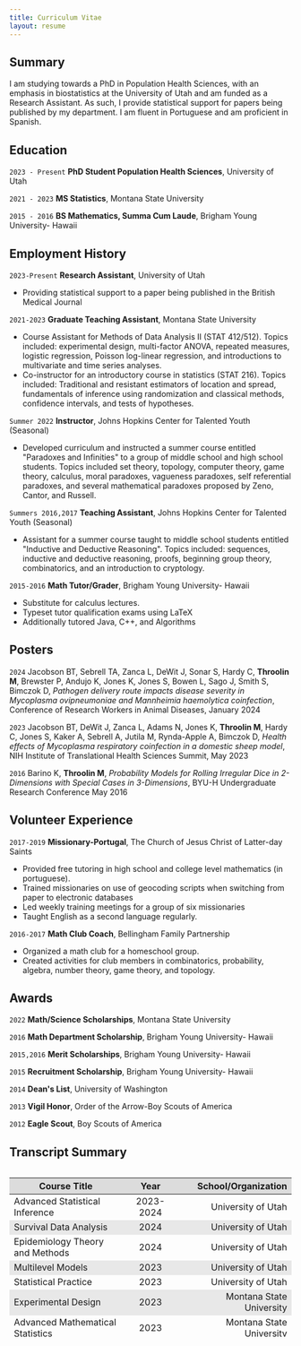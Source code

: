 ```yaml
---
title: Curriculum Vitae
layout: resume
---
```


## Summary

I am studying towards a PhD in Population Health Sciences, with an emphasis in biostatistics at the University of Utah and am funded as a Research Assistant. As such, I provide statistical support for papers being published by my department. I am fluent in Portuguese and am proficient in Spanish.

## Education

`2023 - Present`
**PhD Student Population Health Sciences**, 
University of Utah


`2021 - 2023`
**MS Statistics**, 
Montana State University

`2015 - 2016`
**BS Mathematics, Summa Cum Laude**, 
Brigham Young University- Hawaii

## Employment History

`2023-Present`
**Research Assistant**, University of Utah

- Providing statistical support to a paper being published in the British Medical Journal

`2021-2023`
**Graduate Teaching Assistant**, Montana State University 

- Course Assistant for Methods of Data Analysis II (STAT 412/512). Topics included: experimental design, multi-factor ANOVA, repeated measures, logistic regression, Poisson log-linear regression, and introductions to multivariate and time series analyses.
- Co-instructor for an introductory course in statistics (STAT 216). Topics included: Traditional and resistant estimators of location and spread, fundamentals of inference using randomization and classical methods, confidence intervals, and tests of hypotheses.

`Summer 2022`
**Instructor**, Johns Hopkins Center for Talented Youth (Seasonal) 

- Developed curriculum and instructed a summer course entitled "Paradoxes and Infinities" to a group of middle school and high school students. Topics included set theory, topology, computer theory, game theory, calculus, moral paradoxes, vagueness paradoxes, self referential paradoxes, and several mathematical paradoxes proposed by Zeno, Cantor, and Russell.

`Summers 2016,2017`
**Teaching Assistant**, Johns Hopkins Center for Talented Youth (Seasonal) 

- Assistant for a summer course taught to middle school students entitled "Inductive and Deductive Reasoning". Topics included: sequences, inductive and deductive reasoning, proofs, beginning group theory, combinatorics, and an introduction to cryptology.

`2015-2016`
**Math Tutor/Grader**, Brigham Young University- Hawaii 

- Substitute for calculus lectures.
- Typeset tutor qualification exams using LaTeX
- Additionally tutored Java, C++, and Algorithms

## Posters

`2024`
Jacobson BT, Sebrell TA, Zanca L, DeWit J, Sonar S, Hardy C, **Throolin M**, Brewster P, Andujo K, Jones K, Jones S, Bowen L, Sago J, Smith S, Bimczok D,
*Pathogen delivery route impacts disease severity in Mycoplasma ovipneumoniae and 
Mannheimia haemolytica coinfection*,
Conference of Research Workers in Animal Diseases, January 2024

`2023`
Jacobson BT, DeWit J, Zanca L, Adams N, Jones K, **Throolin M**, Hardy C, Jones S, Kaker A, Sebrell A, Jutila M,  Rynda-Apple A, Bimczok D,
*Health effects of Mycoplasma respiratory coinfection in a domestic sheep model*,
NIH Institute of Translational Health Sciences Summit, May 2023

`2016`
Barino K, **Throolin M**,
*Probability Models for Rolling Irregular Dice in 2-Dimensions with Special Cases in 3-Dimensions*,
BYU-H Undergraduate Research Conference May 2016

## Volunteer Experience

`2017-2019`
**Missionary-Portugal**, The Church of Jesus Christ of Latter-day Saints

- Provided free tutoring in high school and college level mathematics (in portuguese).
- Trained missionaries on use of geocoding scripts when switching from paper to electronic databases
- Led weekly training meetings for a group of six missionaries
- Taught English as a second language regularly.

`2016-2017`
**Math Club Coach**, Bellingham Family Partnership

- Organized a math club for a homeschool group.
- Created activities for club members in combinatorics, probability, algebra, number theory, game theory, and topology.

## Awards
`2022`
**Math/Science Scholarships**, Montana State University

`2016`
**Math Department Scholarship**, Brigham Young University- Hawaii

`2015,2016`
**Merit Scholarships**, Brigham Young University- Hawaii

`2015`
**Recruitment Scholarship**, Brigham Young University- Hawaii

`2014`
**Dean's List**, University of Washington

`2013`
**Vigil Honor**, Order of the Arrow-Boy Scouts of America

`2012`
**Eagle Scout**, Boy Scouts of America

## Transcript Summary

<style>
.table-wrapper {
  overflow-y: scroll;
  height:300px;
  width:100%;
}
th {
  position: -webkit-sticky;
  position: sticky;
  top: 0;
  z-index: 2;
  background-color: #DCDCDC;
}
  table th:first-of-type {
    width: 40%;
}
table th:nth-of-type(2) {
    width: 20%;
}
table th:nth-of-type(3) {
    width: 40%;
}
tr:nth-child(even) {
  background-color: #E8E8E8!important;
}
</style>

<div class="table-wrapper" markdown="block">

| **Course Title** | **Year** | **School/Organization** |
|-----------------------|:-----------:|-----------------------:|
| Advanced Statistical Inference | 2023-2024  | University of Utah |
| Survival Data Analysis | 2024  | University of Utah |
| Epidemiology Theory and Methods | 2024  | University of Utah |
| Multilevel Models | 2023 | University of Utah |
| Statistical Practice | 2023 | University of Utah |
| Experimental Design | 2023  | Montana State University |
| Advanced Mathematical Statistics | 2023  | Montana State University |
| Mixed Effects Models | 2022  | Montana State University |
| Time Series Analysis | 2022  | Montana State University |
| Bayesian Data Analysis | 2022  | Montana State University |
| Multivariate Analysis | 2022  | Montana State University |
| Mathematical Statistics | 2021-2022  | Montana State University |
| Linear Models/Regression Analysis | 2021-2022  | Montana State University |
| Coputational Theory | 2016 | Brigham Young University-Hawaii |
| Algorithms and Complexity | 2016 | Brigham Young University-Hawaii |
| Numerical Methods | 2015-2016 | Brigham Young University-Hawaii |
| Real Analysis | 2015-2016 | Brigham Young University-Hawaii |
| Abstract Algebra | 2015-2016 | Brigham Young University-Hawaii |

</div>

